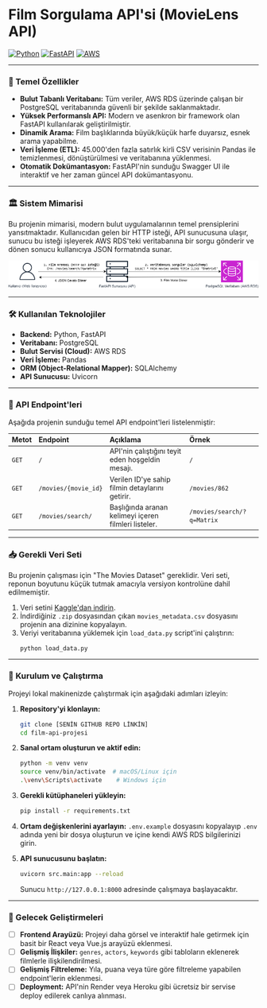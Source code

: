 # Film Sorgulama API'si (MovieLens API)

[![Python](https://img.shields.io/badge/Python-3.10-blue.svg)](https://www.python.org/downloads/release/python-310/)
[![FastAPI](https://img.shields.io/badge/FastAPI-0.95.2-green.svg)](https://fastapi.tiangolo.com/)
[![AWS](https://img.shields.io/badge/AWS-RDS-orange.svg)](https://aws.amazon.com/rds/)



---

### 🚀 Temel Özellikler

- **Bulut Tabanlı Veritabanı:** Tüm veriler, AWS RDS üzerinde çalışan bir PostgreSQL veritabanında güvenli bir şekilde saklanmaktadır.
- **Yüksek Performanslı API:** Modern ve asenkron bir framework olan FastAPI kullanılarak geliştirilmiştir.
- **Dinamik Arama:** Film başlıklarında büyük/küçük harfe duyarsız, esnek arama yapabilme.
- **Veri İşleme (ETL):** 45.000'den fazla satırlık kirli CSV verisinin Pandas ile temizlenmesi, dönüştürülmesi ve veritabanına yüklenmesi.
- **Otomatik Dokümantasyon:** FastAPI'nin sunduğu Swagger UI ile interaktif ve her zaman güncel API dokümantasyonu.

---

### 🏛️ Sistem Mimarisi

Bu projenin mimarisi, modern bulut uygulamalarının temel prensiplerini yansıtmaktadır. Kullanıcıdan gelen bir HTTP isteği, API sunucusuna ulaşır, sunucu bu isteği işleyerek AWS RDS'teki veritabanına bir sorgu gönderir ve dönen sonucu kullanıcıya JSON formatında sunar.

![Sistem Mimarisi](architecture.png)

---

### 🛠️ Kullanılan Teknolojiler

- **Backend:** Python, FastAPI
- **Veritabanı:** PostgreSQL
- **Bulut Servisi (Cloud):** AWS RDS
- **Veri İşleme:** Pandas
- **ORM (Object-Relational Mapper):** SQLAlchemy
- **API Sunucusu:** Uvicorn

---

### 📖 API Endpoint'leri

Aşağıda projenin sunduğu temel API endpoint'leri listelenmiştir:

| Metot | Endpoint                  | Açıklama                                      | Örnek                                      |
| :---- | :------------------------ | :-------------------------------------------- | :----------------------------------------- |
| `GET` | `/`                       | API'nin çalıştığını teyit eden hoşgeldin mesajı. | `/`                                        |
| `GET` | `/movies/{movie_id}`      | Verilen ID'ye sahip filmin detaylarını getirir. | `/movies/862`                              |
| `GET` | `/movies/search/`         | Başlığında aranan kelimeyi içeren filmleri listeler. | `/movies/search/?q=Matrix`                 |

---


### 📥 Gerekli Veri Seti

Bu projenin çalışması için "The Movies Dataset" gereklidir. Veri seti, reponun boyutunu küçük tutmak amacıyla versiyon kontrolüne dahil edilmemiştir.

1.  Veri setini [Kaggle'dan indirin](https://www.kaggle.com/datasets/rounakbanik/the-movies-dataset).
2.  İndirdiğiniz `.zip` dosyasından çıkan `movies_metadata.csv` dosyasını projenin ana dizinine kopyalayın.
3.  Veriyi veritabanına yüklemek için `load_data.py` script'ini çalıştırın:
    ```bash
    python load_data.py
    ```

---



### 🔧 Kurulum ve Çalıştırma

Projeyi lokal makinenizde çalıştırmak için aşağıdaki adımları izleyin:

1.  **Repository'yi klonlayın:**
    ```bash
    git clone [SENİN GITHUB REPO LİNKİN]
    cd film-api-projesi
    ```

2.  **Sanal ortam oluşturun ve aktif edin:**
    ```bash
    python -m venv venv
    source venv/bin/activate  # macOS/Linux için
    .\venv\Scripts\activate    # Windows için
    ```

3.  **Gerekli kütüphaneleri yükleyin:**
    ```bash
    pip install -r requirements.txt
    ```

4.  **Ortam değişkenlerini ayarlayın:**
    `.env.example` dosyasını kopyalayıp `.env` adında yeni bir dosya oluşturun ve içine kendi AWS RDS bilgilerinizi girin.

5.  **API sunucusunu başlatın:**
    ```bash
    uvicorn src.main:app --reload
    ```
    Sunucu `http://127.0.0.1:8000` adresinde çalışmaya başlayacaktır.

---

### 🌟 Gelecek Geliştirmeleri

- [ ] **Frontend Arayüzü:** Projeyi daha görsel ve interaktif hale getirmek için basit bir React veya Vue.js arayüzü eklenmesi.
- [ ] **Gelişmiş İlişkiler:** `genres`, `actors`, `keywords` gibi tabloların eklenerek filmlerle ilişkilendirilmesi.
- [ ] **Gelişmiş Filtreleme:** Yıla, puana veya türe göre filtreleme yapabilen endpoint'lerin eklenmesi.
- [ ] **Deployment:** API'nin Render veya Heroku gibi ücretsiz bir servise deploy edilerek canlıya alınması.